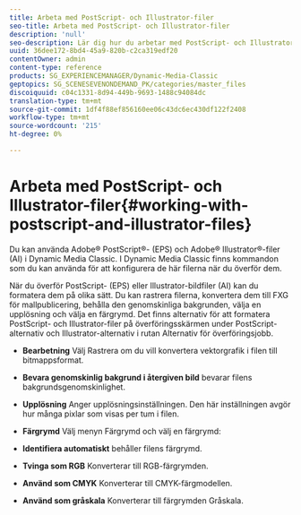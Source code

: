 ```yaml
---
title: Arbeta med PostScript- och Illustrator-filer
seo-title: Arbeta med PostScript- och Illustrator-filer
description: 'null'
seo-description: Lär dig hur du arbetar med PostScript- och Illustrator-filer.
uuid: 36dee172-8bd4-45a9-820b-c2ca319edf20
contentOwner: admin
content-type: reference
products: SG_EXPERIENCEMANAGER/Dynamic-Media-Classic
geptopics: SG_SCENESEVENONDEMAND_PK/categories/master_files
discoiquuid: c04c1331-8d94-449b-9693-1488c94084dc
translation-type: tm+mt
source-git-commit: 1df4f88ef856160ee06c43dc6ec430df122f2408
workflow-type: tm+mt
source-wordcount: '215'
ht-degree: 0%

---
```



# Arbeta med PostScript- och Illustrator-filer{#working-with-postscript-and-illustrator-files}

Du kan använda Adobe® PostScript®- (EPS) och Adobe® Illustrator®-filer (AI) i Dynamic Media Classic. I Dynamic Media Classic finns kommandon som du kan använda för att konfigurera de här filerna när du överför dem.

När du överför PostScript- (EPS) eller Illustrator-bildfiler (AI) kan du formatera dem på olika sätt. Du kan rastrera filerna, konvertera dem till FXG för mallpublicering, behålla den genomskinliga bakgrunden, välja en upplösning och välja en färgrymd. Det finns alternativ för att formatera PostScript- och Illustrator-filer på överföringsskärmen under PostScript-alternativ och Illustrator-alternativ i rutan Alternativ för överföringsjobb.

* **Bearbetning** Välj Rastrera om du vill konvertera vektorgrafik i filen till bitmappsformat.

* **Bevara genomskinlig bakgrund i återgiven bild** bevarar filens bakgrundsgenomskinlighet.

* **Upplösning** Anger upplösningsinställningen. Den här inställningen avgör hur många pixlar som visas per tum i filen.

* **Färgrymd** Välj menyn Färgrymd och välj en färgrymd:

* **Identifiera automatiskt** behåller filens färgrymd.

* **Tvinga som RGB** Konverterar till RGB-färgrymden.

* **Använd som CMYK** Konverterar till CMYK-färgmodellen.

* **Använd som gråskala** Konverterar till färgrymden Gråskala.
